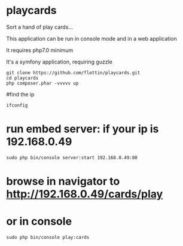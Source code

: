 # playcards

Sort a hand of play cards...

This application can be run in console mode and in a web application

It requires php7.0 minimum

It's a symfony application, requiring guzzle


```
git clone https://github.com/flottin/playcards.git
cd playcards
php composer.phar -vvvvv up
```

#find the ip
```
ifconfig
```

# run embed server: if your ip is 192.168.0.49
```
sudo php bin/console server:start 192.168.0.49:80
```

# browse in navigator to http://192.168.0.49/cards/play

# or in console
```
sudo php bin/console play:cards
```
